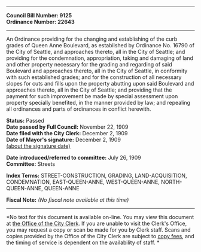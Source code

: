 * * * * *  
  
**Council Bill Number: [](#h0)[](#h2)9125**   
**Ordinance Number: 22643**  
  
* * * * *  
  
An Ordinance providing for the changing and establishing of the curb grades of Queen Anne Boulevard, as established by Ordinance No. 16790 of the City of Seattle, and approaches thereto, all in the City of Seattle; and providing for the condemnation, appropriation, taking and damaging of land and other property necessary for the grading and regarding of said Boulevard and approaches thereto, all in the City of Seattle, in conformity with such established grades; and for the construction of all necessary slopes for cuts and fills upon the property abutting upon said Boulevard and approaches thereto, all in the City of Seattle; and providing that the payment for such improvement be made by special assessment upon property specially benefited, in the manner provided by law; and repealing all ordinances and parts of ordinances in conflict herewith.  
  
**Status:** Passed   
**Date passed by Full Council:** November 22, 1909   
**Date filed with the City Clerk:** December 2, 1909   
**Date of Mayor's signature:** December 2, 1909   
[(about the signature date)](/~public/approvaldate.htm)   
  
  
**Date introduced/referred to committee:** July 26, 1909   
**Committee:** Streets   
  
**Index Terms:** STREET-CONSTRUCTION, GRADING, LAND-ACQUISITION, CONDEMNATION, EAST-QUEEN-ANNE, WEST-QUEEN-ANNE, NORTH-QUEEN-ANNE, QUEEN-ANNE  
  
**Fiscal Note:** *(No fiscal note available at this time)*  
  
* * * * *  
  
*No text for this document is available on-line. You may view this document at [the Office of the City Clerk](http://www.seattle.gov/leg/clerk/contactUs.htm). If you are unable to visit the Clerk's Office, you may request a copy or scan be made for you by Clerk staff. Scans and copies provided by the Office of the City Clerk are subject to [copy fees](http://clerk.seattle.gov/~public/clerkfees.htm), and the timing of service is dependent on the availability of staff. *  
  
  
